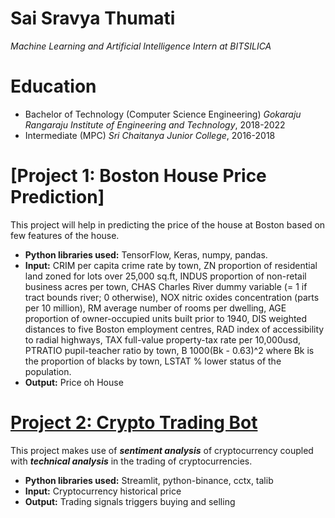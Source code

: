 # Sai Sravya Thumati
*Machine Learning and Artificial Intelligence Intern at BITSILICA*

# Education
* Bachelor of Technology (Computer Science Engineering)  *Gokaraju Rangaraju Institute of Engineering and Technology*, 2018-2022
* Intermediate (MPC) *Sri Chaitanya Junior College*, 2016-2018

# [Project 1: Boston House Price Prediction]

This project will help in predicting the price of the house at Boston based on few features of the house.
* **Python libraries used:** TensorFlow, Keras, numpy, pandas.
* **Input:** CRIM per capita crime rate by town, ZN proportion of residential land zoned for lots over 25,000 sq.ft, INDUS proportion of non-retail business acres per town, CHAS Charles River dummy variable (= 1 if tract bounds river; 0 otherwise), NOX nitric oxides concentration (parts per 10 million), RM average number of rooms per dwelling, AGE proportion of owner-occupied units built prior to 1940, DIS weighted distances to five Boston employment centres, RAD index of accessibility to radial highways, TAX full-value property-tax rate per 10,000usd, PTRATIO pupil-teacher ratio by town, B 1000(Bk - 0.63)^2 where Bk is the proportion of blacks by town, LSTAT % lower status of the population.
* **Output:** Price oh House

# [Project 2: Crypto Trading Bot](http://youtube.com/dataprofessor)

This project makes use of ***sentiment analysis*** of cryptocurrency coupled with ***technical analysis*** in the trading of cryptocurrencies.
* **Python libraries used:** Streamlit, python-binance, cctx, talib
* **Input:** Cryptocurrency historical price
* **Output:** Trading signals  triggers buying and selling
